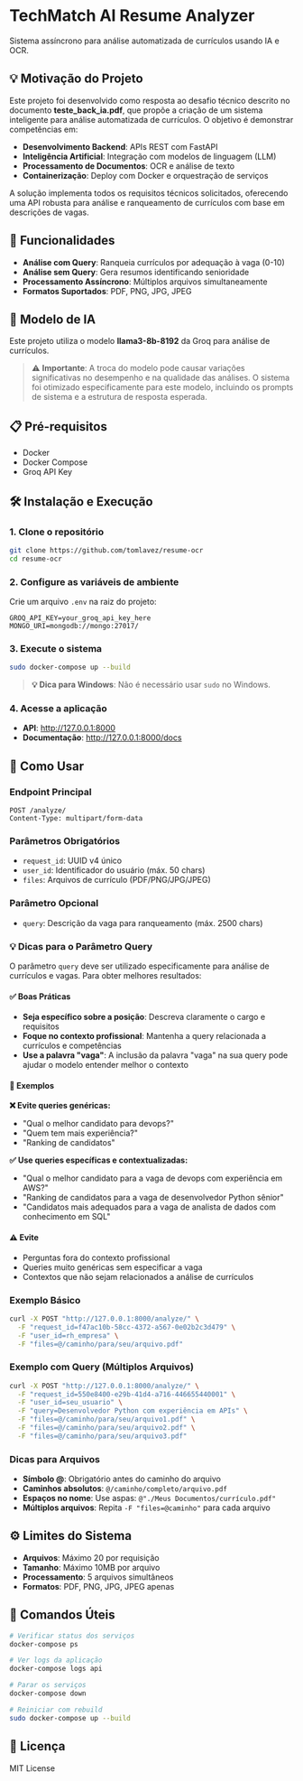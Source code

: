 # TechMatch AI Resume Analyzer

Sistema assíncrono para análise automatizada de currículos usando IA e OCR.

## 💡 Motivação do Projeto

Este projeto foi desenvolvido como resposta ao desafio técnico descrito no documento **teste_back_ia.pdf**, que propõe a criação de um sistema inteligente para análise automatizada de currículos. O objetivo é demonstrar competências em:

- **Desenvolvimento Backend**: APIs REST com FastAPI
- **Inteligência Artificial**: Integração com modelos de linguagem (LLM)
- **Processamento de Documentos**: OCR e análise de texto
- **Containerização**: Deploy com Docker e orquestração de serviços

A solução implementa todos os requisitos técnicos solicitados, oferecendo uma API robusta para análise e ranqueamento de currículos com base em descrições de vagas.

## 🚀 Funcionalidades

- **Análise com Query**: Ranqueia currículos por adequação à vaga (0-10)
- **Análise sem Query**: Gera resumos identificando senioridade
- **Processamento Assíncrono**: Múltiplos arquivos simultaneamente
- **Formatos Suportados**: PDF, PNG, JPG, JPEG

## 🤖 Modelo de IA

Este projeto utiliza o modelo **llama3-8b-8192** da Groq para análise de currículos. 

> ⚠️ **Importante**: A troca do modelo pode causar variações significativas no desempenho e na qualidade das análises. O sistema foi otimizado especificamente para este modelo, incluindo os prompts de sistema e a estrutura de resposta esperada.

## 📋 Pré-requisitos

- Docker
- Docker Compose
- Groq API Key

## 🛠️ Instalação e Execução

### 1. Clone o repositório
```bash
git clone https://github.com/tomlavez/resume-ocr
cd resume-ocr
```

### 2. Configure as variáveis de ambiente
Crie um arquivo `.env` na raiz do projeto:
```env
GROQ_API_KEY=your_groq_api_key_here
MONGO_URI=mongodb://mongo:27017/
```

### 3. Execute o sistema
```bash
sudo docker-compose up --build
```

> **💡 Dica para Windows**: Não é necessário usar `sudo` no Windows.

### 4. Acesse a aplicação
- **API**: http://127.0.0.1:8000
- **Documentação**: http://127.0.0.1:8000/docs

## 📡 Como Usar

### Endpoint Principal
```http
POST /analyze/
Content-Type: multipart/form-data
```

### Parâmetros Obrigatórios
- `request_id`: UUID v4 único
- `user_id`: Identificador do usuário (máx. 50 chars)
- `files`: Arquivos de currículo (PDF/PNG/JPG/JPEG)

### Parâmetro Opcional
- `query`: Descrição da vaga para ranqueamento (máx. 2500 chars)

### 💡 Dicas para o Parâmetro Query

O parâmetro `query` deve ser utilizado especificamente para análise de currículos e vagas. Para obter melhores resultados:

#### ✅ Boas Práticas
- **Seja específico sobre a posição**: Descreva claramente o cargo e requisitos
- **Foque no contexto profissional**: Mantenha a query relacionada a currículos e competências
- **Use a palavra "vaga"**: A inclusão da palavra "vaga" na sua query pode ajudar o modelo entender melhor o contexto

#### 📝 Exemplos

**❌ Evite queries genéricas:**
- "Qual o melhor candidato para devops?"
- "Quem tem mais experiência?"
- "Ranking de candidatos"

**✅ Use queries específicas e contextualizadas:**
- "Qual o melhor candidato para a vaga de devops com experiência em AWS?"
- "Ranking de candidatos para a vaga de desenvolvedor Python sênior"
- "Candidatos mais adequados para a vaga de analista de dados com conhecimento em SQL"

#### ⚠️ Evite
- Perguntas fora do contexto profissional
- Queries muito genéricas sem especificar a vaga
- Contextos que não sejam relacionados a análise de currículos

### Exemplo Básico
```bash
curl -X POST "http://127.0.0.1:8000/analyze/" \
  -F "request_id=f47ac10b-58cc-4372-a567-0e02b2c3d479" \
  -F "user_id=rh_empresa" \
  -F "files=@/caminho/para/seu/arquivo.pdf"
```

### Exemplo com Query (Múltiplos Arquivos)
```bash
curl -X POST "http://127.0.0.1:8000/analyze/" \
  -F "request_id=550e8400-e29b-41d4-a716-446655440001" \
  -F "user_id=seu_usuario" \
  -F "query=Desenvolvedor Python com experiência em APIs" \
  -F "files=@/caminho/para/seu/arquivo1.pdf" \
  -F "files=@/caminho/para/seu/arquivo2.pdf" \
  -F "files=@/caminho/para/seu/arquivo3.pdf"
```

### Dicas para Arquivos
- **Símbolo @**: Obrigatório antes do caminho do arquivo
- **Caminhos absolutos**: `@/caminho/completo/arquivo.pdf`
- **Espaços no nome**: Use aspas: `@"./Meus Documentos/currículo.pdf"`
- **Múltiplos arquivos**: Repita `-F "files=@caminho"` para cada arquivo

## ⚙️ Limites do Sistema

- **Arquivos**: Máximo 20 por requisição
- **Tamanho**: Máximo 10MB por arquivo
- **Processamento**: 5 arquivos simultâneos
- **Formatos**: PDF, PNG, JPG, JPEG apenas

## 🔧 Comandos Úteis

```bash
# Verificar status dos serviços
docker-compose ps

# Ver logs da aplicação
docker-compose logs api

# Parar os serviços
docker-compose down

# Reiniciar com rebuild
sudo docker-compose up --build
```

## 📄 Licença

MIT License